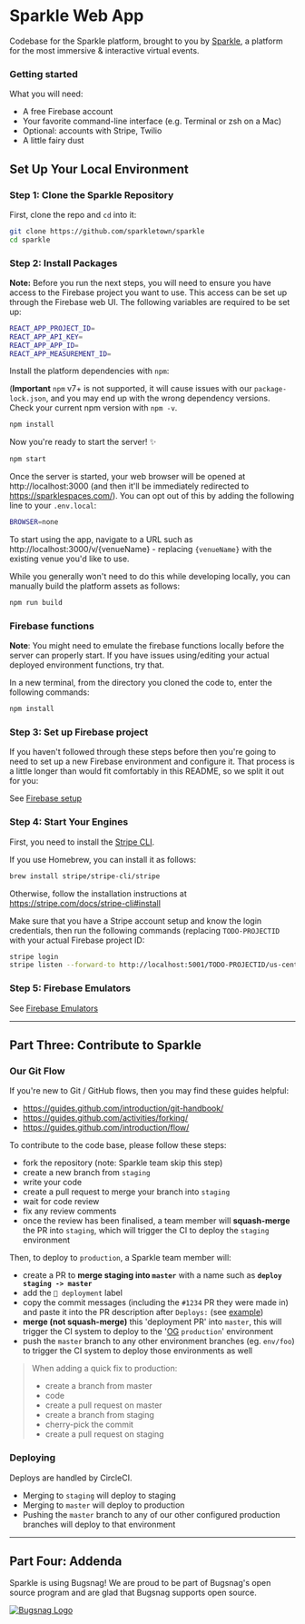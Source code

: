 # Sparkle Web App

Codebase for the Sparkle platform, brought to you by [Sparkle](https://sparklespaces.com/), a platform for the most immersive & interactive virtual events.

### Getting started

What you will need:

- A free Firebase account
- Your favorite command-line interface (e.g. Terminal or zsh on a Mac)
- Optional: accounts with Stripe, Twilio
- A little fairy dust

## Set Up Your Local Environment

### Step 1: Clone the Sparkle Repository

First, clone the repo and `cd` into it:

```bash
git clone https://github.com/sparkletown/sparkle
cd sparkle
```

### Step 2: Install Packages

**Note:** Before you run the next steps, you will need to ensure you have access to the Firebase project you want to use. This access can be set up through the Firebase web UI. The following variables are required to be set up:

```bash
REACT_APP_PROJECT_ID=
REACT_APP_API_KEY=
REACT_APP_APP_ID=
REACT_APP_MEASUREMENT_ID=
```

Install the platform dependencies with `npm`:

(**Important** `npm` v7+ is not supported, it will cause issues with our `package-lock.json`, and you may end up with the wrong dependency versions. Check your current npm version with `npm -v`.

```bash
npm install
```

Now you're ready to start the server! ✨

```bash
npm start
```

Once the server is started, your web browser will be opened at http://localhost:3000 (and then it'll be immediately redirected to https://sparklespaces.com/). You can opt out of this by adding the following line to your `.env.local`:

```bash
BROWSER=none
```

To start using the app, navigate to a URL such as http://localhost:3000/v/{venueName} - replacing `{venueName}` with the existing venue you'd like to use.

While you generally won't need to do this while developing locally, you can manually build the platform assets as follows:

```bash
npm run build
```

### Firebase functions

**Note**: You might need to emulate the firebase functions locally before the server can properly start. If you have issues using/editing your actual deployed environment functions, try that.

In a new terminal, from the directory you cloned the code to, enter the following commands:

```bash
npm install
```

### Step 3: Set up Firebase project

If you haven't followed through these steps before then you're going to need to set up a new Firebase environment and configure it. That process is a little longer than would fit comfortably in this README, so we split it out for you:

See [Firebase setup](docs/create-new-environment.md)

### Step 4: Start Your Engines

First, you need to install the [Stripe CLI](https://stripe.com/docs/stripe-cli).

If you use Homebrew, you can install it as follows:

```bash
brew install stripe/stripe-cli/stripe
```

Otherwise, follow the installation instructions at https://stripe.com/docs/stripe-cli#install

Make sure that you have a Stripe account setup and know the login credentials, then run the following commands (replacing `TODO-PROJECTID` with your actual Firebase project ID:

```bash
stripe login
stripe listen --forward-to http://localhost:5001/TODO-PROJECTID/us-central1/payment-webhooks
```

### Step 5: Firebase Emulators

See [Firebase Emulators](docs/firebase-emulators.md)

---

## Part Three: Contribute to Sparkle

### Our Git Flow

If you're new to Git / GitHub flows, then you may find these guides helpful:

- https://guides.github.com/introduction/git-handbook/
- https://guides.github.com/activities/forking/
- https://guides.github.com/introduction/flow/

To contribute to the code base, please follow these steps:

- fork the repository (note: Sparkle team skip this step)
- create a new branch from `staging`
- write your code
- create a pull request to merge your branch into `staging`
- wait for code review
- fix any review comments
- once the review has been finalised, a team member will **squash-merge** the PR into `staging`, which will trigger the CI to deploy the `staging` environment

Then, to deploy to `production`, a Sparkle team member will:

- create a PR to **merge staging into `master`** with a name such as **`deploy staging -> master`**
- add the `🚀 deployment` label
- copy the commit messages (including the `#1234` PR they were made in) and paste it into the PR description after `Deploys:` (see [example](https://github.com/sparkletown/sparkle/pull/1355))
- **merge (not squash-merge)** this 'deployment PR' into `master`, this will trigger the CI system to deploy to the '[OG](https://www.dictionary.com/e/slang/og/) `production`' environment
- push the `master` branch to any other environment branches (eg. `env/foo`) to trigger the CI system to deploy those environments as well

> When adding a quick fix to production:
>
> - create a branch from master
> - code
> - create a pull request on master
> - create a branch from staging
> - cherry-pick the commit
> - create a pull request on staging

### Deploying

Deploys are handled by CircleCI.

- Merging to `staging` will deploy to staging
- Merging to `master` will deploy to production
- Pushing the `master` branch to any of our other configured production branches will deploy to that environment

---

## Part Four: Addenda

Sparkle is using Bugsnag! We are proud to be part of Bugsnag's open source program and are glad that Bugsnag supports open source.

[![Bugsnag Logo](https://avatars3.githubusercontent.com/u/1058895?s=200&v=4)](https://www.bugsnag.com)

